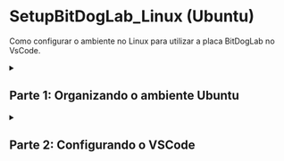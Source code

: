 # SetupBitDogLab_Linux (Ubuntu)
Como configurar o ambiente no Linux para utilizar a placa BitDogLab no VsCode.

<details>
<summary><h2>Parte 1: Organizando o ambiente Ubuntu</h2></summary>
    
1. Vá para o diretório `/opt` e clone o diretório pico-sdk.
    ```sh
    cd /opt
    ```
    ```sh
    git clone https://github.com/raspberrypi/pico-sdk
    ```

2. Vá para o diretório `pico-sdk`, imprima o caminho até o `pico-sdk` e copie.
    ```sh
    cd pico-sdk
    ```
    ```sh
    pwd
    ```
    > (Aparecerá algo semelhante a `/opt/pico-sdk`)

3. Instale o `cmake`:
    ```sh
    sudo apt install cmake
    ```

4. Instale as ferramentas e bibliotecas necessárias para compilar e desenvolver software para a arquitetura ARM no Ubuntu:
    ```sh
    sudo apt install cmake build-essential gcc-arm-none-eabi libnewlib-arm-none-eabi
    ```

5. Clone o diretório de exemplos da Raspberry Pi Pico. _(opcional)_
    ```sh
    git clone https://github.com/raspberrypi/pico-examples
    ```

6. Vá para o diretório `pico-sdk`, inicialize e atualize os submódulos de um repositório Git.
    ```sh
    cd pico-sdk/
    ```
    ```sh
    git submodule update --init
    ```

7. Abra o arquivo de configurações do Bash para edição.
    ```sh
    vi ~/.bashrc
    ```

8. Na última linha do arquivo `.bashrc`, escreva o caminho para o `pico-sdk` e `pico-examples`, conforme necessário:
    ```sh
    export PICO_SDK_PATH=/opt/pico-sdk
    ```
    ou, se for o caso, para o diretório de exemplos:
    ```sh
    export PICO_SDK_PATH=/opt/pico-examples
    ```

    > (Se o caminho não for `/opt/pico-sdk`, cole o caminho que você copiou anteriormente)

    <details>
    <summary>Salvar e sair do `vi`</summary>
    
    >Após editar o arquivo, para salvar e sair do `vi`, faça o seguinte:
    >- Pressione `Esc` para sair do modo de inserção.
    >- Digite `:wq` para salvar as mudanças e sair.

    </details>

9. Recarregue as configurações do `.bashrc` no terminal atual.
    ```sh
    source ~/.bashrc
    ```
</details>

<details>
<summary><h2>Parte 2: Configurando o VSCode</h2></summary>

1. Abra o VSCode, vá no ícone de extensões e instale o **CMake** e **CMakeTools**:
   
   ![cmake e cmaketools](https://github.com/IgorPFernandes/Curso_Capacitacao_Sistemas_Embarcados/blob/main/BitDogLab/img/cmake_cmaketools.png)<br>

3. O **CMakeTools** precisa ser configurado. Clique na engrenagem que aparece na tela do plug-in e selecione **Settings**.
   - Procure pelo nome **CMake Path** e confirme que está escrito "cmake" (sem aspas).
   ![cmake path](https://github.com/IgorPFernandes/Curso_Capacitacao_Sistemas_Embarcados/blob/main/BitDogLab/img/cmakepath.png)<br>

   - Logo em baixo está "CMake: Configure Environment". Caso não haja nenhuma linha adicionada, clique em **Add** e adicione o item "PICO_SDK_PATH" (sem aspas) e, em **Value**, o diretório de instalação (Exemplo: **C:\Program Files\Raspberry Pi\Pico SDK v1.5.1**).
   ![configuração de ambiente](https://github.com/IgorPFernandes/Curso_Capacitacao_Sistemas_Embarcados/blob/main/BitDogLab/img/configenv.png)<br>

   - Agora busque por **generator** e escreva "NMake Makefiles" (sem aspas).
   ![generator](https://github.com/IgorPFernandes/Curso_Capacitacao_Sistemas_Embarcados/blob/main/BitDogLab/img/generator.png)<br>

   - De volta ao menu de extensões, procure por **Raspberry Pi Pico** e instale.  
   ![raspberry pi pico extensão](https://github.com/IgorPFernandes/Curso_Capacitacao_Sistemas_Embarcados/blob/main/BitDogLab/img/raspb.png)<br>
</details>
